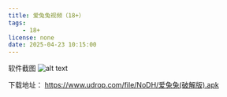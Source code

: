 ```yaml
---
title: 爱兔兔视频（18+）
tags:
    - 18+
license: none
date: 2025-04-23 10:15:00
---
```


软件截图
![alt text](https://www.udrop.com/file/NoXa/微信图片_20250424031817.jpg)

下载地址：
https://www.udrop.com/file/NoDH/爱兔兔(破解版).apk



